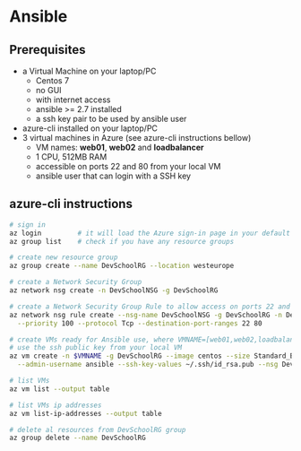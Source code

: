 # Ansible

## Prerequisites
- a Virtual Machine on your laptop/PC
  - Centos 7
  - no GUI
  - with internet access
  - ansible >= 2.7 installed
  - a ssh key pair to be used by ansible user
- azure-cli installed on your laptop/PC
- 3 virtual machines in Azure (see azure-cli instructions bellow)
  - VM names: **web01**, **web02** and **loadbalancer**
  - 1 CPU, 512MB RAM
  - accessible on ports 22 and 80 from your local VM
  - ansible user that can login with a SSH key

## azure-cli instructions
```bash
# sign in
az login         # it will load the Azure sign-in page in your default browser
az group list    # check if you have any resource groups

# create new resource group
az group create --name DevSchoolRG --location westeurope

# create a Network Security Group
az network nsg create -n DevSchoolNSG -g DevSchoolRG

# create a Network Security Group Rule to allow access on ports 22 and 80
az network nsg rule create --nsg-name DevSchoolNSG -g DevSchoolRG -n DevSchoolNSGRule \
  --priority 100 --protocol Tcp --destination-port-ranges 22 80

# create VMs ready for Ansible use, where VMNAME=[web01,web02,loadbalancer]
# use the ssh public key from your local VM
az vm create -n $VMNAME -g DevSchoolRG --image centos --size Standard_B1ls \
  --admin-username ansible --ssh-key-values ~/.ssh/id_rsa.pub --nsg DevSchoolNSG

# list VMs
az vm list --output table

# list VMs ip addresses
az vm list-ip-addresses --output table

# delete al resources from DevSchoolRG group
az group delete --name DevSchoolRG
```

